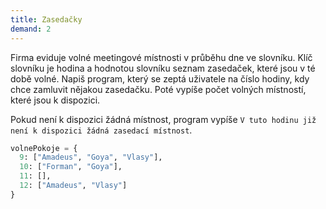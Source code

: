 ```yaml
---
title: Zasedačky
demand: 2
---
```


Firma eviduje volné meetingové místnosti v průběhu dne ve slovníku. Klíč slovníku je hodina a hodnotou slovníku seznam zasedaček, které jsou v té době volné. Napiš program, který se zeptá uživatele na číslo hodiny, kdy chce zamluvit nějakou zasedačku. Poté vypíše počet volných místností, které jsou k dispozici.

Pokud není k dispozici žádná místnost, program vypíše `V tuto hodinu již není k dispozici žádná zasedací místnost`.

```python
volnePokoje = {
  9: ["Amadeus", "Goya", "Vlasy"],
  10: ["Forman", "Goya"],
  11: [],
  12: ["Amadeus", "Vlasy"]
}
```
